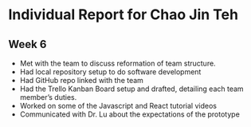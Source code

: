 # Individual Report for Chao Jin Teh

## Week 6 
- Met with the team to discuss reformation of team structure.
- Had local repository setup to do software development
- Had GitHub repo linked with the team
- Had the Trello Kanban Board setup and drafted, detailing each team member’s duties.
- Worked on some of the Javascript and React tutorial videos 
- Communicated with Dr. Lu about the expectations of the prototype
